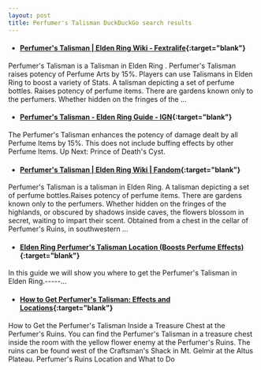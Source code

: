 ```yaml
---
layout: post
title: Perfumer's Talisman DuckDuckGo search results
---
```

* #### [Perfumer's Talisman | Elden Ring Wiki - Fextralife](https://eldenring.wiki.fextralife.com/Perfumer's+Talisman){:target="blank"}
Perfumer's Talisman is a Talisman in Elden Ring . Perfumer's Talisman raises potency of Perfume Arts by 15%. Players can use Talismans in Elden Ring to boost a variety of Stats. A talisman depicting a set of perfume bottles. Raises potency of perfume items. There are gardens known only to the perfumers. Whether hidden on the fringes of the ...
* #### [Perfumer's Talisman - Elden Ring Guide - IGN](https://www.ign.com/wikis/elden-ring/Perfumer's_Talisman){:target="blank"}
The Perfumer's Talisman enhances the potency of damage dealt by all Perfume Items by 15%. This does not include buffing effects by other Perfume Items. Up Next: Prince of Death's Cyst.
* #### [Perfumer's Talisman | Elden Ring Wiki | Fandom](https://eldenring.fandom.com/wiki/Perfumer's_Talisman){:target="blank"}
Perfumer's Talisman is a talisman in Elden Ring. A talisman depicting a set of perfume bottles.Raises potency of perfume items. There are gardens known only to the perfumers. Whether hidden on the fringes of the highlands, or obscured by shadows inside caves, the flowers blossom in secret, waiting to impart their scent. Obtained from a chest in the cellar of Perfumer's Ruins, in southwestern ...
* #### [Elden Ring Perfumer's Talisman Location (Boosts Perfume Effects)](https://www.youtube.com/watch?v=NAIY-FVC2gY){:target="blank"}
In this guide we will show you where to get the Perfumer's Talisman in Elden Ring.-----...
* #### [How to Get Perfumer's Talisman: Effects and Locations](https://game8.co/games/Elden-Ring/archives/376325){:target="blank"}
How to Get the Perfumer's Talisman Inside a Treasure Chest at the Perfumer's Ruins. You can find the Perfumer's Talisman in a treasure chest inside the room with the yellow flower enemy at the Perfumer's Ruins. The ruins can be found west of the Craftsman's Shack in Mt. Gelmir at the Altus Plateau. Perfumer's Ruins Location and What to Do
